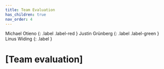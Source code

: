 ```yaml
---
title: Team Evaluation
has_children: true
nav_order: 4
---
```


Michael Otieno
{: .label .label-red }
Justin Grünberg
{: .label .label-green }
Linus Widing
{: .label }


# [Team evaluation]